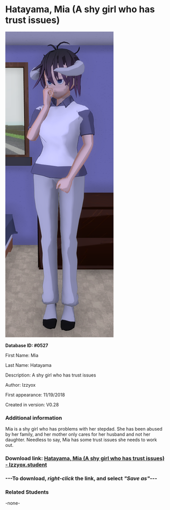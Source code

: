 # Hatayama, Mia (A shy girl who has trust issues)

<img src="../../Files/Images/Hatayama, Mia (A shy girl who has trust issues).png" title="Hatayama, Mia (A shy girl who has trust issues) - Izzyox">

**Database ID: #0527**

First Name: Mia

Last Name: Hatayama

Description: A shy girl who has trust issues

Author: Izzyox

First appearance: 11/19/2018

Created in version: V0.28

### Additional information

Mia is a shy girl who has problems with her stepdad. She has been abused by her family, and her mother only cares for her husband and not her daughter. Needless to say, Mia has some trust issues she needs to work out.

### Download link: <a href="https://raw.githubusercontent.com/Arbiter1223/Daigaku-Gurashi-Custom-Students/master/Files/Student%20Files/Hatayama%2C%20Mia%20(A%20shy%20girl%20who%20has%20trust%20issues)%20-%20Izzyox.student">Hatayama, Mia (A shy girl who has trust issues) - Izzyox.student</a>

### ---**To download, _right-click_ the link, and select _"Save as"_**---

### Related Students

-none-
